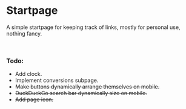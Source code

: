 # Startpage
A simple startpage for keeping track of links, mostly for personal use, nothing fancy.

&nbsp;

### Todo:
- Add clock.
- Implement conversions subpage.
- ~~Make buttons dynamically arrange themselves on mobile.~~
- ~~DuckDuckGo search bar dynamically size on mobile.~~
- ~~Add page icon.~~
